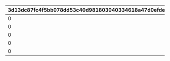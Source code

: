 |3d13dc87fc4f5bb078dd53c40d981803040334618a47d0efde191bf705e2c243|3e45a6873c85e9507af13f484b00e8c5cfb43693b1ebf485c77e49ea4a45295e|5be4f89e22e51bc8de03fe70124cec368c8f65fac988e8f29b0ef4264709cd00|c2e2515684d30835228e064cd8367497ea302dd0510dbdc3931963ac444c29ce|9736f4e9d30b557f83e1c4607320a86bb7f4ff095bb01fc675ca00f160825986|b3c229504d6bf41be7b2a91e9ab7b2a55fbc921485ce82d9e051e581fb8776d9|
| --- | --- | --- | --- | --- | --- |
|0|500|1|5000|1000|2500|
|0|0|8000|0|0|0|
|0|500|8010|30000|1000|10000|
|0|500|8020|40000|1000|10000|
|0|500|8030|20000|1000|10000|